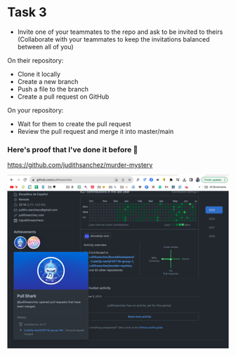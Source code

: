 # Task 3

- Invite one of your teammates to the repo and ask to be invited to theirs (Collaborate with your teammates to keep the invitations balanced between all of you)

On their repository:

- Clone it locally
- Create a new branch
- Push a file to the branch
- Create a pull request on GitHub

On your repository:

- Wait for them to create the pull request
- Review the pull request and merge it into master/main

### Here's proof that I've done it before 👻

https://github.com/judithsanchez/murder-mystery

![Github Project](final-project.png)
